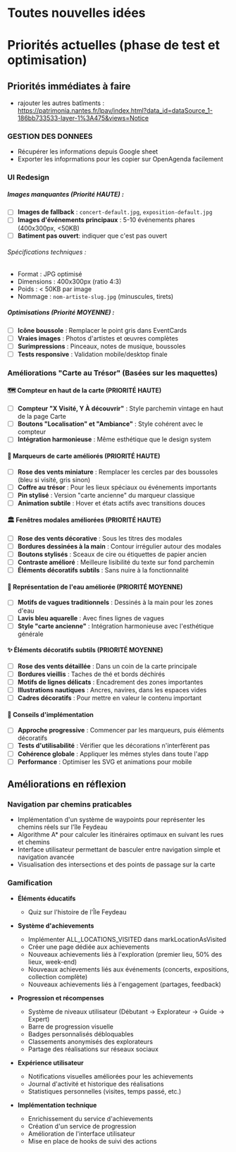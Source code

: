 # Toutes nouvelles idées

# Priorités actuelles (phase de test et optimisation)

## Priorités immédiates à faire

- rajouter les autres batîments : https://patrimonia.nantes.fr/lpav/index.html?data_id=dataSource_1-186bb733533-layer-1%3A475&views=Notice

### GESTION DES DONNEES

- Récupérer les informations depuis Google sheet
- Exporter les infoprmations pour les copier sur OpenAgenda facilement

### UI Redesign

##### Images manquantes (Priorité HAUTE) :

- [ ] **Images de fallback** : `concert-default.jpg`, `exposition-default.jpg`
- [ ] **Images d'événements principaux** : 5-10 événements phares (400x300px, <50KB)
- [ ] **Batiment pas ouvert**: indiquer que c'est pas ouvert

###### Spécifications techniques :

- Format : JPG optimisé
- Dimensions : 400x300px (ratio 4:3)
- Poids : < 50KB par image
- Nommage : `nom-artiste-slug.jpg` (minuscules, tirets)

##### Optimisations (Priorité MOYENNE) :

- [ ] **Icône boussole** : Remplacer le point gris dans EventCards
- [ ] **Vraies images** : Photos d'artistes et œuvres complètes
- [ ] **Surimpressions** : Pinceaux, notes de musique, boussoles
- [ ] **Tests responsive** : Validation mobile/desktop finale

### Améliorations "Carte au Trésor" (Basées sur les maquettes)

#### 🗺️ **Compteur en haut de la carte (PRIORITÉ HAUTE)**
- [ ] **Compteur "X Visité, Y À découvrir"** : Style parchemin vintage en haut de la page Carte
- [ ] **Boutons "Localisation" et "Ambiance"** : Style cohérent avec le compteur
- [ ] **Intégration harmonieuse** : Même esthétique que le design system

#### 🎨 **Marqueurs de carte améliorés (PRIORITÉ HAUTE)**
- [ ] **Rose des vents miniature** : Remplacer les cercles par des boussoles (bleu si visité, gris sinon)
- [ ] **Coffre au trésor** : Pour les lieux spéciaux ou événements importants
- [ ] **Pin stylisé** : Version "carte ancienne" du marqueur classique
- [ ] **Animation subtile** : Hover et états actifs avec transitions douces

#### 🏛️ **Fenêtres modales améliorées (PRIORITÉ HAUTE)**
- [ ] **Rose des vents décorative** : Sous les titres des modales
- [ ] **Bordures dessinées à la main** : Contour irrégulier autour des modales
- [ ] **Boutons stylisés** : Sceaux de cire ou étiquettes de papier ancien
- [ ] **Contraste amélioré** : Meilleure lisibilité du texte sur fond parchemin
- [ ] **Éléments décoratifs subtils** : Sans nuire à la fonctionnalité

#### 🌊 **Représentation de l'eau améliorée (PRIORITÉ MOYENNE)**
- [ ] **Motifs de vagues traditionnels** : Dessinés à la main pour les zones d'eau
- [ ] **Lavis bleu aquarelle** : Avec fines lignes de vagues
- [ ] **Style "carte ancienne"** : Intégration harmonieuse avec l'esthétique générale

#### ✨ **Éléments décoratifs subtils (PRIORITÉ MOYENNE)**
- [ ] **Rose des vents détaillée** : Dans un coin de la carte principale
- [ ] **Bordures vieillis** : Taches de thé et bords déchirés
- [ ] **Motifs de lignes délicats** : Encadrement des zones importantes
- [ ] **Illustrations nautiques** : Ancres, navires, dans les espaces vides
- [ ] **Cadres décoratifs** : Pour mettre en valeur le contenu important

#### 🔧 **Conseils d'implémentation**
- [ ] **Approche progressive** : Commencer par les marqueurs, puis éléments décoratifs
- [ ] **Tests d'utilisabilité** : Vérifier que les décorations n'interfèrent pas
- [ ] **Cohérence globale** : Appliquer les mêmes styles dans toute l'app
- [ ] **Performance** : Optimiser les SVG et animations pour mobile

## Améliorations en réflexion

### Navigation par chemins praticables

- Implémentation d'un système de waypoints pour représenter les chemins réels sur l'île Feydeau
- Algorithme A\* pour calculer les itinéraires optimaux en suivant les rues et chemins
- Interface utilisateur permettant de basculer entre navigation simple et navigation avancée
- Visualisation des intersections et des points de passage sur la carte

### Gamification

- **Éléments éducatifs**

  - Quiz sur l'histoire de l'Île Feydeau

- **Système d'achievements**

  - Implémenter ALL_LOCATIONS_VISITED dans markLocationAsVisited
  - Créer une page dédiée aux achievements
  - Nouveaux achievements liés à l'exploration (premier lieu, 50% des lieux, week-end)
  - Nouveaux achievements liés aux événements (concerts, expositions, collection complète)
  - Nouveaux achievements liés à l'engagement (partages, feedback)

- **Progression et récompenses**

  - Système de niveaux utilisateur (Débutant → Explorateur → Guide → Expert)
  - Barre de progression visuelle
  - Badges personnalisés débloquables
  - Classements anonymisés des explorateurs
  - Partage des réalisations sur réseaux sociaux

- **Expérience utilisateur**

  - Notifications visuelles améliorées pour les achievements
  - Journal d'activité et historique des réalisations
  - Statistiques personnelles (visites, temps passé, etc.)

- **Implémentation technique**
  - Enrichissement du service d'achievements
  - Création d'un service de progression
  - Amélioration de l'interface utilisateur
  - Mise en place de hooks de suivi des actions

